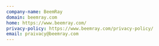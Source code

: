 ```yaml
---
company-name: BeemRay
domain: beemray.com
home: https://www.beemray.com/
privacy-policy: https://www.beemray.com/privacy-policy/
email: praivacy@beemray.com
---
```




